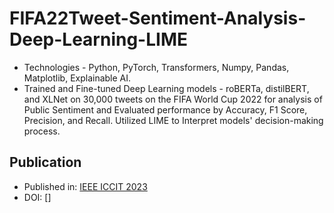 # FIFA22Tweet-Sentiment-Analysis-Deep-Learning-LIME
- Technologies - Python, PyTorch, Transformers, Numpy, Pandas, Matplotlib, Explainable AI. 
- Trained and Fine-tuned Deep Learning models - roBERTa, distilBERT, and XLNet on 30,000 tweets on the FIFA World Cup 2022 for analysis of Public Sentiment and Evaluated performance by Accuracy, F1 Score, Precision, and Recall. Utilized LIME to Interpret models' decision-making process.

## **Publication**

- Published in: [IEEE ICCIT 2023](https://iccit.org.bd/2023/)
- DOI: []
